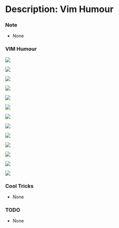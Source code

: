 # Description: Vim Humour

### Note
* None

### VIM Humour
![](images/vim-can-replace-ide.jpg)

![](images/vim-editing-vimrc.jpg)

![](images/vim-exit-gibberish.jpg)

![](images/vim-exit.jpg)

![](images/vim-exit-lady-gaga.jpg)

![](images/vim-exit-maze.jpg)

![](images/vim-exit-oreilly.jpg)

![](images/vim-keyboard-heat-map.jpg)

![](images/vim-learning-curve.jpg)

![](images/vim-or-roman-six.jpg)

![](images/vim-random-string.jpg)

![](images/vim-vs-emacs.jpg)

![](images/vim-vs-emacs-vs-nano.jpg)

### Cool Tricks
* None

### TODO
* None
